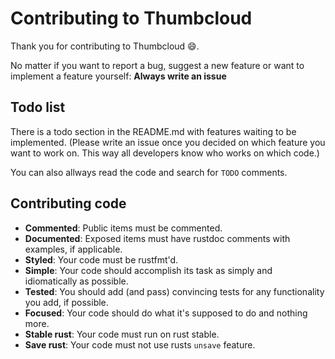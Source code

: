 # Contributing to Thumbcloud
Thank you for contributing to Thumbcloud :smile:.


No matter if you want to report a bug, suggest a new feature or want to implement a feature yourself: **Always write an issue**

## Todo list
There is a todo section in the README.md with features waiting to be implemented.
(Please write an issue once you decided on which feature you want to work on. This way all developers know who works on which code.)

You can also allways read the code and search for `TODO` comments.

## Contributing code
* **Commented**: Public items must be commented.
* **Documented**: Exposed items must have rustdoc comments with examples, if applicable.
* **Styled**: Your code must be rustfmt'd.
* **Simple**: Your code should accomplish its task as simply and idiomatically as possible.
* **Tested**: You should add (and pass) convincing tests for any functionality you add, if possible.
* **Focused**: Your code should do what it's supposed to do and nothing more.
* **Stable rust**: Your code must run on rust stable.
* **Save rust**: Your code must not use  rusts `unsave` feature.
